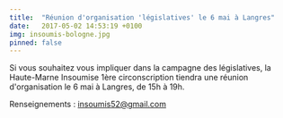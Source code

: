 ```yaml
---
title:  "Réunion d'organisation 'législatives' le 6 mai à Langres"
date:   2017-05-02 14:53:19 +0100
img: insoumis-bologne.jpg
pinned: false
---
```


Si vous souhaitez vous impliquer dans la campagne des législatives, la Haute-Marne Insoumise 1ère circonscription tiendra une réunion d'organisation le 6 mai à Langres, de 15h à 19h.

Renseignements : insoumis52@gmail.com
